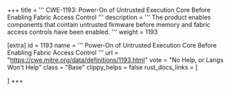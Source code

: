 +++
title = '''
CWE-1193: Power-On of Untrusted Execution Core Before Enabling Fabric Access Control
'''
description	= '''
The product enables components that contain untrusted firmware before memory and fabric access controls have been enabled.
'''
weight = 1193

[extra]
id = 1193
name = '''
Power-On of Untrusted Execution Core Before Enabling Fabric Access Control
'''
url = "https://cwe.mitre.org/data/definitions/1193.html"
vote = "No Help, or Langs Won't Help"
class = "Base"
clippy_helps = false
rust_docs_links = [
	
]
+++
